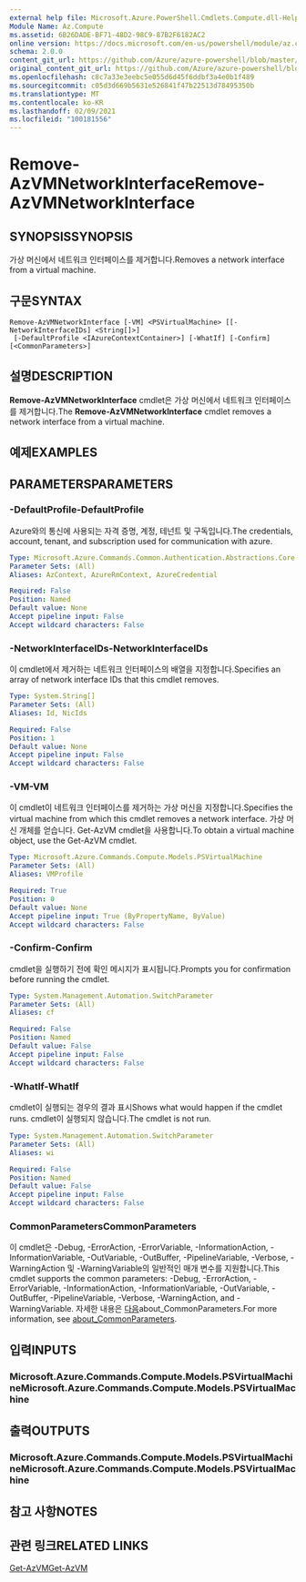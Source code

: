 ```yaml
---
external help file: Microsoft.Azure.PowerShell.Cmdlets.Compute.dll-Help.xml
Module Name: Az.Compute
ms.assetid: 6B26DADE-BF71-48D2-98C9-87B2F6182AC2
online version: https://docs.microsoft.com/en-us/powershell/module/az.compute/remove-azvmnetworkinterface
schema: 2.0.0
content_git_url: https://github.com/Azure/azure-powershell/blob/master/src/Compute/Compute/help/Remove-AzVMNetworkInterface.md
original_content_git_url: https://github.com/Azure/azure-powershell/blob/master/src/Compute/Compute/help/Remove-AzVMNetworkInterface.md
ms.openlocfilehash: c8c7a33e3eebc5e055d6d45f6ddbf3a4e0b1f489
ms.sourcegitcommit: c05d3d669b5631e526841f47b22513d78495350b
ms.translationtype: MT
ms.contentlocale: ko-KR
ms.lasthandoff: 02/09/2021
ms.locfileid: "100181556"
---
```

# <span data-ttu-id="34e73-101">Remove-AzVMNetworkInterface</span><span class="sxs-lookup"><span data-stu-id="34e73-101">Remove-AzVMNetworkInterface</span></span>

## <span data-ttu-id="34e73-102">SYNOPSIS</span><span class="sxs-lookup"><span data-stu-id="34e73-102">SYNOPSIS</span></span>
<span data-ttu-id="34e73-103">가상 머신에서 네트워크 인터페이스를 제거합니다.</span><span class="sxs-lookup"><span data-stu-id="34e73-103">Removes a network interface from a virtual machine.</span></span>

## <span data-ttu-id="34e73-104">구문</span><span class="sxs-lookup"><span data-stu-id="34e73-104">SYNTAX</span></span>

```
Remove-AzVMNetworkInterface [-VM] <PSVirtualMachine> [[-NetworkInterfaceIDs] <String[]>]
 [-DefaultProfile <IAzureContextContainer>] [-WhatIf] [-Confirm] [<CommonParameters>]
```

## <span data-ttu-id="34e73-105">설명</span><span class="sxs-lookup"><span data-stu-id="34e73-105">DESCRIPTION</span></span>
<span data-ttu-id="34e73-106">**Remove-AzVMNetworkInterface** cmdlet은 가상 머신에서 네트워크 인터페이스를 제거합니다.</span><span class="sxs-lookup"><span data-stu-id="34e73-106">The **Remove-AzVMNetworkInterface** cmdlet removes a network interface from a virtual machine.</span></span>

## <span data-ttu-id="34e73-107">예제</span><span class="sxs-lookup"><span data-stu-id="34e73-107">EXAMPLES</span></span>

## <span data-ttu-id="34e73-108">PARAMETERS</span><span class="sxs-lookup"><span data-stu-id="34e73-108">PARAMETERS</span></span>

### <span data-ttu-id="34e73-109">-DefaultProfile</span><span class="sxs-lookup"><span data-stu-id="34e73-109">-DefaultProfile</span></span>
<span data-ttu-id="34e73-110">Azure와의 통신에 사용되는 자격 증명, 계정, 테넌트 및 구독입니다.</span><span class="sxs-lookup"><span data-stu-id="34e73-110">The credentials, account, tenant, and subscription used for communication with azure.</span></span>

```yaml
Type: Microsoft.Azure.Commands.Common.Authentication.Abstractions.Core.IAzureContextContainer
Parameter Sets: (All)
Aliases: AzContext, AzureRmContext, AzureCredential

Required: False
Position: Named
Default value: None
Accept pipeline input: False
Accept wildcard characters: False
```

### <span data-ttu-id="34e73-111">-NetworkInterfaceIDs</span><span class="sxs-lookup"><span data-stu-id="34e73-111">-NetworkInterfaceIDs</span></span>
<span data-ttu-id="34e73-112">이 cmdlet에서 제거하는 네트워크 인터페이스의 배열을 지정합니다.</span><span class="sxs-lookup"><span data-stu-id="34e73-112">Specifies an array of network interface IDs that this cmdlet removes.</span></span>

```yaml
Type: System.String[]
Parameter Sets: (All)
Aliases: Id, NicIds

Required: False
Position: 1
Default value: None
Accept pipeline input: False
Accept wildcard characters: False
```

### <span data-ttu-id="34e73-113">-VM</span><span class="sxs-lookup"><span data-stu-id="34e73-113">-VM</span></span>
<span data-ttu-id="34e73-114">이 cmdlet이 네트워크 인터페이스를 제거하는 가상 머신을 지정합니다.</span><span class="sxs-lookup"><span data-stu-id="34e73-114">Specifies the virtual machine from which this cmdlet removes a network interface.</span></span>
<span data-ttu-id="34e73-115">가상 머신 개체를 얻습니다. Get-AzVM cmdlet을 사용합니다.</span><span class="sxs-lookup"><span data-stu-id="34e73-115">To obtain a virtual machine object, use the Get-AzVM cmdlet.</span></span>

```yaml
Type: Microsoft.Azure.Commands.Compute.Models.PSVirtualMachine
Parameter Sets: (All)
Aliases: VMProfile

Required: True
Position: 0
Default value: None
Accept pipeline input: True (ByPropertyName, ByValue)
Accept wildcard characters: False
```

### <span data-ttu-id="34e73-116">-Confirm</span><span class="sxs-lookup"><span data-stu-id="34e73-116">-Confirm</span></span>
<span data-ttu-id="34e73-117">cmdlet을 실행하기 전에 확인 메시지가 표시됩니다.</span><span class="sxs-lookup"><span data-stu-id="34e73-117">Prompts you for confirmation before running the cmdlet.</span></span>

```yaml
Type: System.Management.Automation.SwitchParameter
Parameter Sets: (All)
Aliases: cf

Required: False
Position: Named
Default value: False
Accept pipeline input: False
Accept wildcard characters: False
```

### <span data-ttu-id="34e73-118">-WhatIf</span><span class="sxs-lookup"><span data-stu-id="34e73-118">-WhatIf</span></span>
<span data-ttu-id="34e73-119">cmdlet이 실행되는 경우의 결과 표시</span><span class="sxs-lookup"><span data-stu-id="34e73-119">Shows what would happen if the cmdlet runs.</span></span> <span data-ttu-id="34e73-120">cmdlet이 실행되지 않습니다.</span><span class="sxs-lookup"><span data-stu-id="34e73-120">The cmdlet is not run.</span></span>

```yaml
Type: System.Management.Automation.SwitchParameter
Parameter Sets: (All)
Aliases: wi

Required: False
Position: Named
Default value: False
Accept pipeline input: False
Accept wildcard characters: False
```

### <span data-ttu-id="34e73-121">CommonParameters</span><span class="sxs-lookup"><span data-stu-id="34e73-121">CommonParameters</span></span>
<span data-ttu-id="34e73-122">이 cmdlet은 -Debug, -ErrorAction, -ErrorVariable, -InformationAction, -InformationVariable, -OutVariable, -OutBuffer, -PipelineVariable, -Verbose, -WarningAction 및 -WarningVariable의 일반적인 매개 변수를 지원합니다.</span><span class="sxs-lookup"><span data-stu-id="34e73-122">This cmdlet supports the common parameters: -Debug, -ErrorAction, -ErrorVariable, -InformationAction, -InformationVariable, -OutVariable, -OutBuffer, -PipelineVariable, -Verbose, -WarningAction, and -WarningVariable.</span></span> <span data-ttu-id="34e73-123">자세한 내용은 [다음](http://go.microsoft.com/fwlink/?LinkID=113216)about_CommonParameters.</span><span class="sxs-lookup"><span data-stu-id="34e73-123">For more information, see [about_CommonParameters](http://go.microsoft.com/fwlink/?LinkID=113216).</span></span>

## <span data-ttu-id="34e73-124">입력</span><span class="sxs-lookup"><span data-stu-id="34e73-124">INPUTS</span></span>

### <span data-ttu-id="34e73-125">Microsoft.Azure.Commands.Compute.Models.PSVirtualMachine</span><span class="sxs-lookup"><span data-stu-id="34e73-125">Microsoft.Azure.Commands.Compute.Models.PSVirtualMachine</span></span>

## <span data-ttu-id="34e73-126">출력</span><span class="sxs-lookup"><span data-stu-id="34e73-126">OUTPUTS</span></span>

### <span data-ttu-id="34e73-127">Microsoft.Azure.Commands.Compute.Models.PSVirtualMachine</span><span class="sxs-lookup"><span data-stu-id="34e73-127">Microsoft.Azure.Commands.Compute.Models.PSVirtualMachine</span></span>

## <span data-ttu-id="34e73-128">참고 사항</span><span class="sxs-lookup"><span data-stu-id="34e73-128">NOTES</span></span>

## <span data-ttu-id="34e73-129">관련 링크</span><span class="sxs-lookup"><span data-stu-id="34e73-129">RELATED LINKS</span></span>

[<span data-ttu-id="34e73-130">Get-AzVM</span><span class="sxs-lookup"><span data-stu-id="34e73-130">Get-AzVM</span></span>](./Get-AzVM.md)


